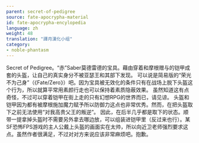 ```yaml
---
parent: secret-of-pedigree
source: fate-apocrypha-material
id: fate-apocrypha-encylopedia
language: zh
weight: 48
translation: "譯月漢化小组"
category:
- noble-phantasm
---
```


Secret of Pedigree。“赤”Saber莫德雷德的宝具。藉由穿着和摩根赠与的铠甲成套的头盔，让自己的真实身分不被亚瑟王和其部下发现。
可以说是简易版的“荣光不为己身”（《Fate/Zero》）吧。因为宝具被无效化的条件只有在战场上脱下头盔这个行为，所以就算平常用素颜行走也可以保持着素质隐蔽效果。
虽然知道这有点奇怪，不过可以穿着铠甲在街上走的只有幻想RPG的世界而已，请见谅。
头盔和铠甲因为都有被摩根施加魔力赋予所以防御力这点也非常优秀。然而，在把头盔取下之前无法使用“对我高贵父王的叛逆”。
因此，在后半几乎都是取下的状态。顺带一提拿掉头盔时不需要另外拿去哪边放，可以组装进铠甲里（反过来也行）。某SF恐怖FPS游戏的主人公戴上头盔的画面实在太帅，所以向近卫老师强烈要求这点。虽然作者很满足，不过对对方来说应该非常麻烦吧。抱歉。
